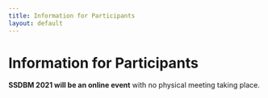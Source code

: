 ```yaml
---
title: Information for Participants
layout: default
---
```



# Information for Participants

<b>SSDBM 2021 will be an online event</b> with no physical meeting taking place.

<!-- **SSDBM 2020 will be an online event.**

All talks will be delivered in the form of pre-recorded videos. The links to these videos and the slides will be made available to the participants by July 6.

There will also be an interactive aspect, where participants and authors can chat online, and hold Q&A sessions. This will be facilitated via a Slack workspace, where each conference session will have a dedicated channel.

It is recommended that participants watch the videos in advance, and pose their questions at the corresponding Slack channel during the dates of **July 7--9**.


**Note:** Only registered participants of SSDBM 2021 will receive access to the links and the Slack channel.
 -->
